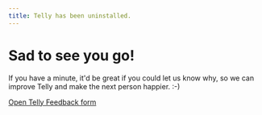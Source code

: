 ```yaml
---
title: Telly has been uninstalled.
---
```


<script>
  mixpanel.track("app:uninstallPage")
</script>



# Sad to see you go!

If you have a minute, it'd be great if you could let us know why, so we can improve Telly and make the next person happier. :-)


[Open Telly Feedback form](https://goo.gl/forms/r2QFTsZv32X78LVU2)
